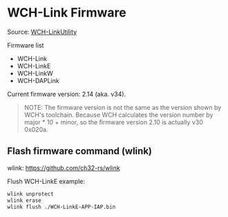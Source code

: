 # WCH-Link Firmware

Source: [WCH-LinkUtility](https://www.wch.cn/downloads/WCH-LinkUtility_ZIP.html)

Firmware list

* WCH-Link
* WCH-LinkE
* WCH-LinkW
* WCH-DAPLink

Current firmware version: 2.14 (aka. v34).
> NOTE: The firmware version is not the same as the version shown by WCH's toolchain. Because WCH calculates the version number by major * 10 + minor, so the firmware version 2.10 is actually v30 0x020a.

## Flash firmware command (wlink)

wlink: https://github.com/ch32-rs/wlink

Flush WCH-LinkE example:

```bash
wlink unprotect
wlink erase
wlink flush ./WCH-LinkE-APP-IAP.bin
```
